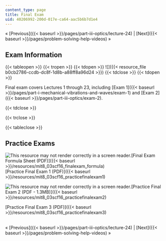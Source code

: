 ```yaml
---
content_type: page
title: Final Exam
uid: 40206992-200d-017e-ca64-aac5b6b7d1e4
---
```


« [Previous]({{< baseurl >}}/pages/part-iii-optics/lecture-24) | [Next]({{< baseurl >}}/pages/problem-solving-help-videos) »

Exam Information
----------------

{{< tableopen >}}
{{< tropen >}}
{{< tdopen >}}
![]({{< resource_file b0cb2786-ccdb-dc8f-1d8b-a88ff8a96d24 >}})
{{< tdclose >}}
{{< tdopen >}}


Final exam covers Lectures 1 through 23, including [Exam 1]({{< baseurl >}}/pages/part-i-mechanical-vibrations-and-waves/exam-1) and [Exam 2]({{< baseurl >}}/pages/part-iii-optics/exam-2).


{{< tdclose >}}

{{< trclose >}}

{{< tableclose >}}

Practice Exams
--------------

![This resource may not render correctly in a screen reader.](/images/inacessible.gif)[Final Exam Formula Sheet (PDF)]({{< baseurl >}}/resources/mit8_03scf16_finalexam_formula)  
[Practice Final Exam 1 (PDF)]({{< baseurl >}}/resources/mit8_03scf16_practicefinalexam1)  
  
![This resource may not render correctly in a screen reader.](/images/inacessible.gif)[Practice Final Exam 2 (PDF - 1.3MB)]({{< baseurl >}}/resources/mit8_03scf16_practicefinalexam2)  
  
[Practice Final Exam 3 (PDF)]({{< baseurl >}}/resources/mit8_03scf16_practicefinalexam3)  
 

« [Previous]({{< baseurl >}}/pages/part-iii-optics/lecture-24) | [Next]({{< baseurl >}}/pages/problem-solving-help-videos) »